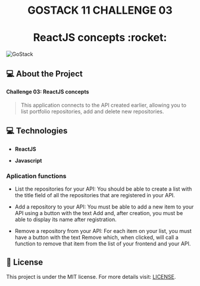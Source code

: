 <h1 align="center">GOSTACK 11 CHALLENGE 03</h1>
<h1 align="center">ReactJS concepts :rocket:</h1>

<img alt="GoStack" src="https://storage.googleapis.com/golden-wind/bootcamp-gostack/header-desafios.png" />



## 💻 About the Project

#### Challenge 03: ReactJS concepts


<blockquote>
This application connects to the API created earlier, allowing you to list portfolio repositories, add and delete new repositories.
</blockquote>

  

 ## 💻 Technologies
<h4>

   - ReactJS

   - Javascript




### Aplication functions


- List the repositories for your API: You should be able to create a list with the title field of all the repositories that are registered in your API.

- Add a repository to your API: You must be able to add a new item to your API using a button with the text Add and, after creation, you must be able to display its name after registration.

- Remove a repository from your API: For each item on your list, you must have a button with the text Remove which, when clicked, will call a function to remove that item from the list of your frontend and your API.

## :memo: License

This project is under the MIT license. 
For more details visit: [LICENSE](.github/LICENSE.md).